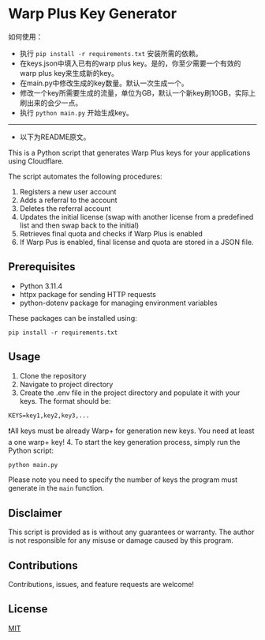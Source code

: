 # Warp Plus Key Generator

如何使用：

- 执行 `pip install -r requirements.txt` 安装所需的依赖。
- 在keys.json中填入已有的warp plus key。是的，你至少需要一个有效的warp plus key来生成新的key。
- 在main.py中修改生成的key数量。默认一次生成一个。
- 修改一个key所需要生成的流量，单位为GB，默认一个新key刷10GB，实际上刷出来的会少一点。
- 执行 `python main.py` 开始生成key。

---

- 以下为README原文。

This is a Python script that generates Warp Plus keys for your applications using Cloudflare.

The script automates the following procedures:

1. Registers a new user account
2. Adds a referral to the account
3. Deletes the referral account
4. Updates the initial license (swap with another license from a predefined list and then swap back to the initial)
5. Retrieves final quota and checks if Warp Plus is enabled
6. If Warp Pus is enabled, final license and quota are stored in a JSON file.

## Prerequisites

- Python 3.11.4
- httpx package for sending HTTP requests
- python-dotenv package for managing environment variables

These packages can be installed using:

```shell
pip install -r requirements.txt
```

## Usage

1. Clone the repository
2. Navigate to project directory
3. Create the .env file in the project directory and populate it with your keys. The format should be:

```env
KEYS=key1,key2,key3,...
```

❗All keys must be already Warp+ for generation new keys. You need at least a one warp+ key!
4. To start the key generation process, simply run the Python script:

```bash
python main.py
```

Please note you need to specify the number of keys the program must generate in the `main` function.

## Disclaimer

This script is provided as is without any guarantees or warranty. The author is not responsible for any misuse or damage caused by this program.

## Contributions

Contributions, issues, and feature requests are welcome!

## License

[MIT](LICENSE)
